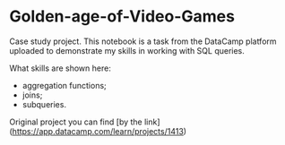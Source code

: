 # Golden-age-of-Video-Games

Case study project.
This notebook is a task from the DataCamp platform uploaded to demonstrate my skills in working with SQL queries.

What skills are shown here:
- aggregation functions;
- joins;
- subqueries.

Original project you can find [by the link] (https://app.datacamp.com/learn/projects/1413)
